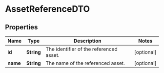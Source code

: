 # AssetReferenceDTO

## Properties
Name | Type | Description | Notes
------------ | ------------- | ------------- | -------------
**id** | **String** | The identifier of the referenced asset. |  [optional]
**name** | **String** | The name of the referenced asset. |  [optional]
